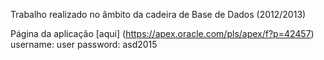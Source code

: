 Trabalho realizado no âmbito da cadeira de Base de Dados (2012/2013)

Página da aplicação [aqui] (https://apex.oracle.com/pls/apex/f?p=42457)
username: user
password: asd2015

